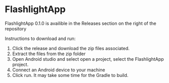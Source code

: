 # FlashlightApp
FlashlightApp 0.1.0 is availible in the Releases section on the right of the repository


Instructions to download and run:

1. Click the release and download the zip files associated.
2. Extract the files from the zip folder
3. Open Android studio and select open a project, select the FlashlightApp project. 
4. Connect an Android device to your machine
5. Click run. It may take some time for the Gradle to build. 
